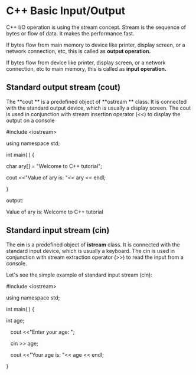 # C++ Basic Input/Output

C++ I/O operation is using the stream concept. Stream is the sequence of bytes or flow of data. It makes the performance fast.

If bytes flow from main memory to device like printer, display screen, or a network connection, etc, this is called as **output operation.**

If bytes flow from device like printer, display screen, or a network connection, etc to main memory, this is called as **input operation.**

## Standard output stream \(cout\)

The **cout ** is a predefined object of **ostream ** class. It is connected with the standard output device, which is usually a display screen. The cout is used in conjunction with stream insertion operator \(&lt;&lt;\) to display the output on a console

\#include &lt;iostream&gt;

using namespace std;

int main\( \) {

char ary\[\] = "Welcome to C++ tutorial";

cout &lt;&lt;"Value of ary is: "&lt;&lt; ary &lt;&lt; endl;

}

output:

Value of ary is: Welcome to C++ tutorial



## Standard input stream \(cin\)

The **cin** is a predefined object of **istream** class. It is connected with the standard input device, which is usually a keyboard. The cin is used in conjunction with stream extraction operator \(&gt;&gt;\) to read the input from a console.

Let's see the simple example of standard input stream \(cin\):

\#include &lt;iostream&gt;

using namespace std;  

int main\( \) {  

int age;  

   cout &lt;&lt;"Enter your age: ";  

   cin &gt;&gt; age;  

   cout &lt;&lt;"Your age is: "&lt;&lt; age &lt;&lt; endl;  

}  



